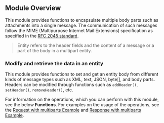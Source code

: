 ## Module Overview

This module provides functions to encapsulate multiple body parts such as attachments into a single message. The
 communication of such messages follow the MIME (Multipurpose Internet Mail Extensions) specification as specified in
  the [RFC 2045 standard](https://www.ietf.org/rfc/rfc2045.txt).

> Entity refers to the header fields and the content of a message or a part of the body in a multipart entity. 

### Modify and retrieve the data in an entity
This module provides functions to set and get an entity body from different kinds of message types such as XML, text, JSON, byte[], and body parts. Headers can be modified through functions such as `addHeader()`, `setHeader()`, `removeHeader()`, etc. 

For information on the operations, which you can perform with this module, see the below **Functions**. For examples on the usage of the operations, see the [Request with multiparts Example](https://ballerina.io/swan-lake/learn/by-example/request-with-multiparts.html) and [Response with multiparts Example](https://ballerina.io/swan-lake/learn/by-example/response-with-multiparts.html).
